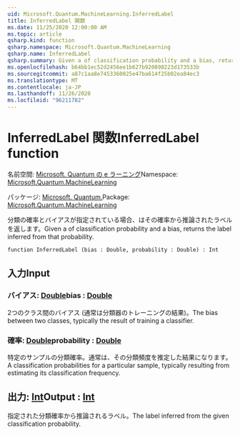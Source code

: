 ```yaml
---
uid: Microsoft.Quantum.MachineLearning.InferredLabel
title: InferredLabel 関数
ms.date: 11/25/2020 12:00:00 AM
ms.topic: article
qsharp.kind: function
qsharp.namespace: Microsoft.Quantum.MachineLearning
qsharp.name: InferredLabel
qsharp.summary: Given a of classification probability and a bias, returns the label inferred from that probability.
ms.openlocfilehash: b64bb1ec52d2456ee1b627b920890223d173533b
ms.sourcegitcommit: a87c1aa8e7453360025e47ba614f25b02ea84ec3
ms.translationtype: MT
ms.contentlocale: ja-JP
ms.lasthandoff: 11/26/2020
ms.locfileid: "96211782"
---
```

# <a name="inferredlabel-function"></a><span data-ttu-id="84668-102">InferredLabel 関数</span><span class="sxs-lookup"><span data-stu-id="84668-102">InferredLabel function</span></span>

<span data-ttu-id="84668-103">名前空間: [Microsoft. Quantum の e ラーニング](xref:Microsoft.Quantum.MachineLearning)</span><span class="sxs-lookup"><span data-stu-id="84668-103">Namespace: [Microsoft.Quantum.MachineLearning](xref:Microsoft.Quantum.MachineLearning)</span></span>

<span data-ttu-id="84668-104">パッケージ: [Microsoft. Quantum.](https://nuget.org/packages/Microsoft.Quantum.MachineLearning)</span><span class="sxs-lookup"><span data-stu-id="84668-104">Package: [Microsoft.Quantum.MachineLearning](https://nuget.org/packages/Microsoft.Quantum.MachineLearning)</span></span>


<span data-ttu-id="84668-105">分類の確率とバイアスが指定されている場合、はその確率から推論されたラベルを返します。</span><span class="sxs-lookup"><span data-stu-id="84668-105">Given a of classification probability and a bias, returns the label inferred from that probability.</span></span>

```qsharp
function InferredLabel (bias : Double, probability : Double) : Int
```


## <a name="input"></a><span data-ttu-id="84668-106">入力</span><span class="sxs-lookup"><span data-stu-id="84668-106">Input</span></span>

### <a name="bias--double"></a><span data-ttu-id="84668-107">バイアス: [Double](xref:microsoft.quantum.lang-ref.double)</span><span class="sxs-lookup"><span data-stu-id="84668-107">bias : [Double](xref:microsoft.quantum.lang-ref.double)</span></span>

<span data-ttu-id="84668-108">2つのクラス間のバイアス (通常は分類器のトレーニングの結果)。</span><span class="sxs-lookup"><span data-stu-id="84668-108">The bias between two classes, typically the result of training a classifier.</span></span>


### <a name="probability--double"></a><span data-ttu-id="84668-109">確率: [Double](xref:microsoft.quantum.lang-ref.double)</span><span class="sxs-lookup"><span data-stu-id="84668-109">probability : [Double](xref:microsoft.quantum.lang-ref.double)</span></span>

<span data-ttu-id="84668-110">特定のサンプルの分類確率。通常は、その分類頻度を推定した結果になります。</span><span class="sxs-lookup"><span data-stu-id="84668-110">A classification probabilities for a particular sample, typically resulting from estimating its classification frequency.</span></span>



## <a name="output--int"></a><span data-ttu-id="84668-111">出力: [Int](xref:microsoft.quantum.lang-ref.int)</span><span class="sxs-lookup"><span data-stu-id="84668-111">Output : [Int](xref:microsoft.quantum.lang-ref.int)</span></span>

<span data-ttu-id="84668-112">指定された分類確率から推論されるラベル。</span><span class="sxs-lookup"><span data-stu-id="84668-112">The label inferred from the given classification probability.</span></span>